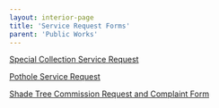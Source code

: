 ```yaml
---
layout: interior-page
title: 'Service Request Forms'
parent: 'Public Works'
---
```


[Special Collection Service Request](../special-collection-request/)

[Pothole Service Request](../pothole-request/)

[Shade Tree Commission Request and Complaint Form](../shade-tree-commission-form/)
